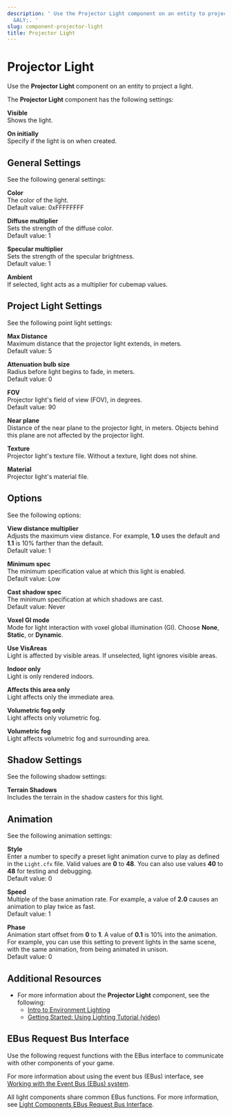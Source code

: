```yaml
---
description: ' Use the Projector Light component on an entity to project a light in
  &ALY;. '
slug: component-projector-light
title: Projector Light
---
```

# Projector Light<a name="component-projector-light"></a>

Use the **Projector Light** component on an entity to project a light\.

The **Projector Light** component has the following settings:

**Visible**  
Shows the light\.

**On initially**  
Specify if the light is on when created\.

## General Settings<a name="component-projector-light-general-settings"></a>

See the following general settings:

**Color**  
The color of the light\.  
Default value: 0xFFFFFFFF

**Diffuse multiplier**  
Sets the strength of the diffuse color\.  
Default value: 1

**Specular multiplier**  
Sets the strength of the specular brightness\.  
Default value: 1

**Ambient**  
If selected, light acts as a multiplier for cubemap values\.

## Project Light Settings<a name="component-projector-light-settings"></a>

See the following point light settings:

**Max Distance**  
Maximum distance that the projector light extends, in meters\.  
Default value: 5

**Attenuation bulb size**  
Radius before light begins to fade, in meters\.  
Default value: 0

**FOV**  
Projector light's field of view \(FOV\), in degrees\.  
Default value: 90

**Near plane**  
Distance of the near plane to the projector light, in meters\. Objects behind this plane are not affected by the projector light\. 

**Texture**  
Projector light's texture file\. Without a texture, light does not shine\.

**Material**  
Projector light's material file\.

## Options<a name="component-projector-light-options"></a>

See the following options:

**View distance multiplier**  
Adjusts the maximum view distance\. For example, **1\.0** uses the default and **1\.1** is 10% farther than the default\.  
Default value: 1

**Minimum spec**  
The minimum specification value at which this light is enabled\.  
Default value: Low

**Cast shadow spec**  
The minimum specification at which shadows are cast\.  
Default value: Never

**Voxel GI mode**  
Mode for light interaction with voxel global illumination \(GI\)\. Choose **None**, **Static**, or **Dynamic**\.

**Use VisAreas**  
Light is affected by visible areas\. If unselected, light ignores visible areas\.

**Indoor only**  
Light is only rendered indoors\.

**Affects this area only**  
Light affects only the immediate area\.

**Volumetric fog only**  
Light affects only volumetric fog\.

**Volumetric fog**  
Light affects volumetric fog and surrounding area\.

## Shadow Settings<a name="component-projector-light-shadow"></a>

See the following shadow settings:

**Terrain Shadows**  
Includes the terrain in the shadow casters for this light\.

## Animation<a name="component-projector-light-animation"></a>

See the following animation settings:

**Style**  
Enter a number to specify a preset light animation curve to play as defined in the `Light.cfx` file\. Valid values are **0** to **48**\. You can also use values **40** to **48** for testing and debugging\.  
Default value: 0 

**Speed**  
Multiple of the base animation rate\. For example, a value of **2\.0** causes an animation to play twice as fast\.  
Default value: 1

**Phase**  
Animation start offset from **0** to **1**\. A value of **0\.1** is 10% into the animation\.   
For example, you can use this setting to prevent lights in the same scene, with the same animation, from being animated in unison\.  
Default value: 0

## Additional Resources<a name="component-projector-light-additional-links"></a>
+ For more information about the **Projector Light** component, see the following:
  + [Intro to Environment Lighting](https://docs.aws.amazon.com/lumberyard/latest/userguide/enviro-lighting-intro.html)
  + [Getting Started: Using Lighting Tutorial \(video\)](https://www.youtube.com/watch?v=-KdwKZtzzo0)

## EBus Request Bus Interface<a name="component-projector-light-ebusrequest"></a>

Use the following request functions with the EBus interface to communicate with other components of your game\.

For more information about using the event bus \(EBus\) interface, see [Working with the Event Bus \(EBus\) system](ebus-intro.md)\.

All light components share common EBus functions\. For more information, see [Light Components EBus Request Bus Interface](component-area-light.md#component-light-ebusrequest)\.